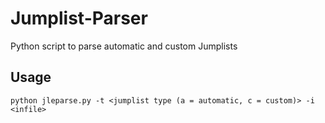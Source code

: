 # Jumplist-Parser
Python script to parse automatic and custom Jumplists

## Usage
`python jleparse.py -t <jumplist type (a = automatic, c = custom)> -i <infile>`
